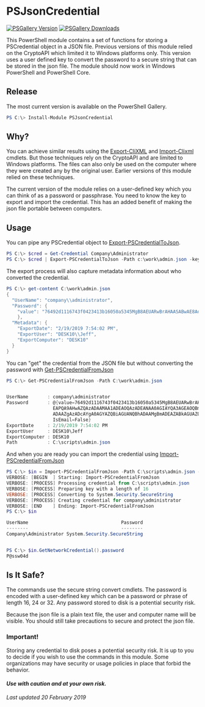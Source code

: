 # PSJsonCredential

[![PSGallery Version](https://img.shields.io/powershellgallery/v/PSJsonCredential.png?style=for-the-badge&logo=powershell&label=PowerShell%20Gallery)](https://www.powershellgallery.com/packages/PSJsonCredential/) [![PSGallery Downloads](https://img.shields.io/powershellgallery/dt/PSJsonCredential.png?style=for-the-badge&label=Downloads)](https://www.powershellgallery.com/packages/PSJsonCredential/)


This PowerShell module contains a set of functions for storing a PSCredential object in a JSON file. Previous versions of this module relied on the CryptoAPI which limited it to Windows platforms only. This version uses a user defined key to convert the password to a secure string that can be stored in the json file. The module should now work in Windows PowerShell and PowerShell Core.

## Release

The most current version is available on the PowerShell Gallery.

```powershell
PS C:\> Install-Module PSJsonCredential
```

## Why?

You can achieve similar results using the [Export-CliXML](http://go.microsoft.com/fwlink/?LinkId=821767) and [Import-Clixml](http://go.microsoft.com/fwlink/?LinkId=821813) cmdlets. But those techniques rely on the CryptoAPI and are limited to Windows platforms. The files can also only be used on the computer where they were created any by the original user. Earlier versions of this module relied on these techniques.

The current version of the module relies on a user-defined key which you can think of as a password or passphrase. You need to know the key to export and import the credential. This has an added benefit of making the json file portable between computers.

## Usage

You can pipe any PSCredential object to [Export-PSCredentialToJson](Docs/Export-PSCredentialToJson.md).

```powershell
PS C:\> $cred = Get-Credential Company\Administrator
PS C:\> $cred | Export-PSCredentialToJson -Path c:\work\admin.json -key "I am the walrus!"
```

The export process will also capture metadata information about who converted the credential.

```powershell
PS C:\> get-content C:\work\admin.json
{
  "UserName": "company\\administrator",
  "Password": {
    "value": "76492d1116743f0423413b16050a5345MgB8AEUARwBrAHAASABwAE8AdgBOAEgAWgA2AHkAWAA4AEYANgA4AEkAVQBKAEEAPQA9AHwAZQAzADAAMAA1ADEAOQAzADEANAA0AGIAYQA3AGEAOQBmAGMAZQAwADQANAAzADMAOAAxADEAMgA5ADAAMABkADkANwAzADAAZgAzADcAYgA0AGYAZQBiAGUANQBhADAAMgBmADEAZABkAGUAZQBjADMAZAA2AGYAYQA5AGUAMQA="
    },
  "Metadata": {
    "ExportDate": "2/19/2019 7:54:02 PM",
    "ExportUser": "DESK10\\Jeff",
    "ExportComputer": "DESK10"
  }
}
```

You can "get" the credential from the JSON file but without converting the password with [Get-PSCredentialFromJson](Docs/Get-PSCredentialFromJson.md)

```powershell
PS C:\> Get-PSCredentialFromJson -Path C:\work\admin.json


UserName       : company\administrator
Password       : @{value=76492d1116743f0423413b16050a5345MgB8AEUARwBrAHAASABwAE8AdgBOAEgAWgA2AHkAWAA4AEYANgA4AEkAVQBKAE
                 EAPQA9AHwAZQAzADAAMAA1ADEAOQAzADEANAA0AGIAYQA3AGEAOQBmAGMAZQAwADQANAAzADMAOAAxADEAMgA5ADAAMABkADkANwAz
                 ADAAZgAzADcAYgA0AGYAZQBiAGUANQBhADAAMgBmADEAZABkAGUAZQBjADMAZAA2AGYAYQA5AGUAMQA=; Size=276;
                 IsEmail=False}
ExportDate     : 2/19/2019 7:54:02 PM
ExportUser     : DESK10\Jeff
ExportComputer : DESK10
Path           : C:\scripts\admin.json
```

And when you are ready you can import the credential using [Import-PSCredentialFromJson](Docs/Import-PSCredentialFromJson.md)

```powershell
PS C:\> $in = Import-PSCredentialFromJson -Path C:\scripts\admin.json -Verbose -key "I am the walrus!"
VERBOSE: [BEGIN  ] Starting: Import-PSCredentialFromJson
VERBOSE: [PROCESS] Processing credential from C:\scripts\admin.json
VERBOSE: [PROCESS] Preparing key with a length of 16
VERBOSE: [PROCESS] Converting to System.Security.SecureString
VERBOSE: [PROCESS] Creating credential for company\administrator
VERBOSE: [END    ] Ending: Import-PSCredentialFromJson
PS C:\> $in

UserName                                  Password
--------                                  --------
Company\Administrator System.Security.SecureString


PS C:\> $in.GetNetworkCredential().password
P@ssw04d
```

## Is It Safe?

The commands use the secure string convert cmdlets. The password is encoded with a user-defined key which can be a password or phrase of length 16, 24 or 32. Any password stored to disk is a potential security risk.

Because the json file is a plain text file, the user and computer name will be visible. You should still take precautions to secure and protect the json file.

### Important!

Storing any credential to disk poses a potential security risk. It is up to you to decide if you wish to use the commands in this module. Some organizations may have security or usage policies in place that forbid the behavior.

#### *Use with caution and at your own risk.*

*Last updated 20 February 2019*
